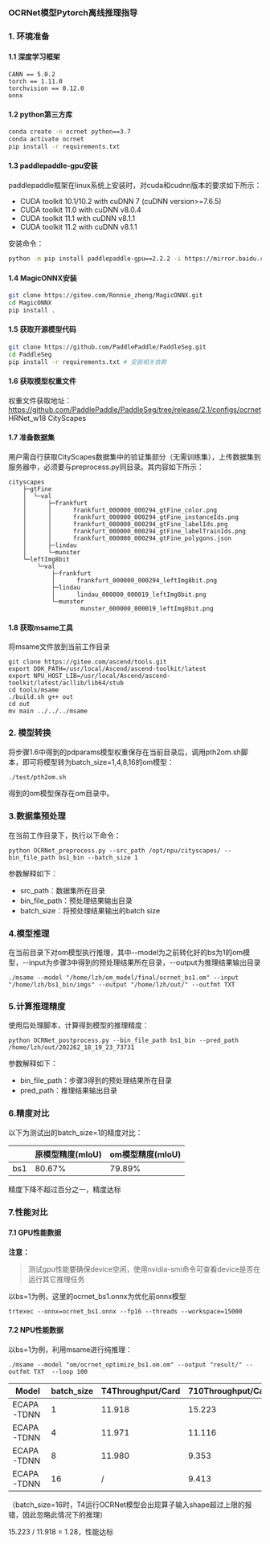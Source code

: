### OCRNet模型Pytorch离线推理指导

### 1. 环境准备

#### 1.1 深度学习框架

```
CANN == 5.0.2
torch == 1.11.0
torchvision == 0.12.0
onnx 
```

#### 1.2 python第三方库

```sh
conda create -n ocrnet python==3.7
conda activate ocrnet
pip install -r requirements.txt
```

#### 1.3 paddlepaddle-gpu安装

paddlepaddle框架在linux系统上安装时，对cuda和cudnn版本的要求如下所示：

- CUDA toolkit 10.1/10.2 with cuDNN 7 (cuDNN version>=7.6.5)
- CUDA toolkit 11.0 with cuDNN v8.0.4
- CUDA toolkit 11.1 with cuDNN v8.1.1
- CUDA toolkit 11.2 with cuDNN v8.1.1

安装命令：

```sh
python -m pip install paddlepaddle-gpu==2.2.2 -i https://mirror.baidu.com/pypi/simple
```

#### 1.4 MagicONNX安装

```sh
git clone https://gitee.com/Ronnie_zheng/MagicONNX.git
cd MagicONNX
pip install .
```

#### 1.5 获取开源模型代码

```sh
git clone https://github.com/PaddlePaddle/PaddleSeg.git
cd PaddleSeg
pip install -r requirements.txt # 安装相关依赖
```

#### 1.6 获取模型权重文件

权重文件获取地址：https://github.com/PaddlePaddle/PaddleSeg/tree/release/2.1/configs/ocrnet HRNet_w18 CityScapes 

#### 1.7 准备数据集

用户需自行获取CityScapes数据集中的验证集部分（无需训练集），上传数据集到服务器中，必须要与preprocess.py同目录。其内容如下所示：

```
cityscapes
    ├─gtFine
    │  └─val
    │      ├─frankfurt
    │      │      frankfurt_000000_000294_gtFine_color.png
    │      │      frankfurt_000000_000294_gtFine_instanceIds.png
    │      │      frankfurt_000000_000294_gtFine_labelIds.png
    │      │      frankfurt_000000_000294_gtFine_labelTrainIds.png
    │      │      frankfurt_000000_000294_gtFine_polygons.json
    │      ├─lindau
    │      └─munster
    └─leftImg8bit
        └─val
            ├─frankfurt
            │      frankfurt_000000_000294_leftImg8bit.png
            ├─lindau
            │      lindau_000000_000019_leftImg8bit.png
            └─munster
                    munster_000000_000019_leftImg8bit.png
```

#### 1.8 获取msame工具

将msame文件放到当前工作目录

```
git clone https://gitee.com/ascend/tools.git
export DDK_PATH=/usr/local/Ascend/ascend-toolkit/latest
export NPU_HOST_LIB=/usr/local/Ascend/ascend-toolkit/latest/acllib/lib64/stub
cd tools/msame
./build.sh g++ out
cd out
mv main ../../../msame
```



### 2. 模型转换

将步骤1.6中得到的pdparams模型权重保存在当前目录后，调用pth2om.sh脚本，即可将模型转为batch_size=1,4,8,16的om模型：

```sh
./test/pth2om.sh
```

得到的om模型保存在om目录中。

### 3.数据集预处理

在当前工作目录下，执行以下命令：

```
python OCRNet_preprocess.py --src_path /opt/npu/cityscapes/ --bin_file_path bs1_bin --batch_size 1
```

参数解释如下：

- src_path：数据集所在目录
- bin_file_path：预处理结果输出目录
- batch_size：将预处理结果输出的batch size

### 4.模型推理

在当前目录下对om模型执行推理，其中--model为之前转化好的bs为1的om模型，--input为步骤3中得到的预处理结果所在目录，--output为推理结果输出目录

```
./msame --model "/home/lzh/om_model/final/ocrnet_bs1.om" --input "/home/lzh/bs1_bin/imgs" --output "/home/lzh/out/" --outfmt TXT 
```

### 5.计算推理精度

使用后处理脚本，计算得到模型的推理精度：

```
python OCRNet_postprocess.py --bin_file_path bs1_bin --pred_path /home/lzh/out/202262_18_19_23_73731
```

参数解释如下：

- bin_file_path：步骤3得到的预处理结果所在目录
- pred_path：推理结果输出目录

### 6.精度对比

以下为测试出的batch_size=1的精度对比：

|      | 原模型精度(mIoU) | om模型精度(mIoU) |
| ---- | ---------------- | ---------------- |
| bs1  | 80.67%           | 79.89%           |

精度下降不超过百分之一，精度达标

### 7.性能对比

#### 7.1 GPU性能数据

**注意：**

> 测试gpu性能要确保device空闲，使用nvidia-smi命令可查看device是否在运行其它推理任务

以bs=1为例，这里的ocrnet_bs1.onnx为优化前onnx模型

```
trtexec --onnx=ocrnet_bs1.onnx --fp16 --threads --workspace=15000
```

#### 7.2 NPU性能数据

以bs=1为例，利用msame进行纯推理：

```
./msame --model "om/ocrnet_optimize_bs1.om.om" --output "result/" --outfmt TXT  --loop 100
```

| Model      | batch_size | T4Throughput/Card | 710Throughput/Card |
| ---------- | ---------- | ----------------- | ------------------ |
| ECAPA-TDNN | 1          | 11.918            | 15.223             |
| ECAPA-TDNN | 4          | 11.971            | 11.116             |
| ECAPA-TDNN | 8          | 11.980            | 9.353              |
| ECAPA-TDNN | 16         | /                 | 9.413              |

（batch_size=16时，T4运行OCRNet模型会出现算子输入shape超过上限的报错，因此忽略此情况下的推理）

15.223 / 11.918 = 1.28，性能达标

